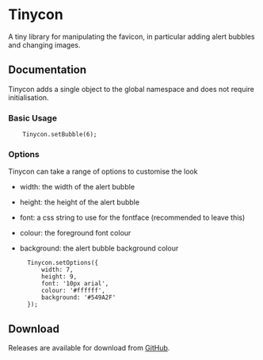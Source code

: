 # Tinycon

A tiny library for manipulating the favicon, in particular adding alert bubbles and changing images.


## Documentation

Tinycon adds a single object to the global namespace and does not require initialisation. 

### Basic Usage

        Tinycon.setBubble(6);

### Options

Tinycon can take a range of options to customise the look

* width: the width of the alert bubble
* height: the height of the alert bubble
* font: a css string to use for the fontface (recommended to leave this)
* colour: the foreground font colour
* background: the alert bubble background colour

        Tinycon.setOptions({
          	width: 7,
			height: 9,
			font: '10px arial',
			colour: '#ffffff',
			background: '#549A2F'
        });


## Download

Releases are available for download from
[GitHub](http://github.com/tommoor/tinycon/downloads).
